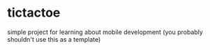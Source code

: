 # tictactoe
simple project for learning about mobile development (you probably shouldn't use this as a template)
